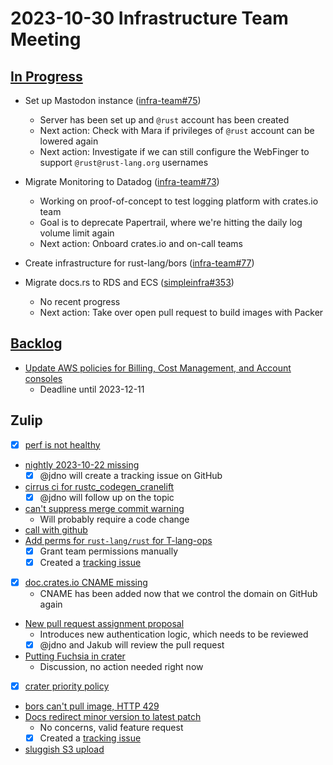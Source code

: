 # 2023-10-30 Infrastructure Team Meeting

## [In Progress](https://github.com/orgs/rust-lang/projects/24/views/1)

- Set up Mastodon instance ([infra-team#75](https://github.com/rust-lang/infra-team/issues/75))
    -  Server has been set up and `@rust` account has been created
    - Next action: Check with Mara if privileges of `@rust` account can be lowered again
    - Next action: Investigate if we can still configure the WebFinger to support `@rust@rust-lang.org` usernames

- Migrate Monitoring to Datadog ([infra-team#73](https://github.com/rust-lang/infra-team/issues/73))
    - Working on proof-of-concept to test logging platform with crates.io team
    - Goal is to deprecate Papertrail, where we're hitting the daily log volume limit again
    - Next action: Onboard crates.io and on-call teams

- Create infrastructure for rust-lang/bors ([infra-team#77](https://github.com/rust-lang/infra-team/issues/77))

- Migrate docs.rs to RDS and ECS ([simpleinfra#353](https://github.com/rust-lang/simpleinfra/issues/353))
    - No recent progress
    - Next action: Take over open pull request to build images with Packer

## [Backlog](https://github.com/orgs/rust-lang/projects/24/views/1)

- [Update AWS policies for Billing, Cost Management, and Account consoles](https://github.com/rust-lang/simpleinfra/issues/359)
    - Deadline until 2023-12-11

## Zulip

- [x] [perf is not healthy](https://rust-lang.zulipchat.com/#narrow/stream/242791-t-infra/topic/perf.20is.20not.20healthy)
- [nightly 2023-10-22 missing](https://rust-lang.zulipchat.com/#narrow/stream/242791-t-infra/topic/nightly.202023-10-22.20missing)
    - [x] @jdno will create a tracking issue on GitHub
- [cirrus ci for rustc_codegen_cranelift](https://rust-lang.zulipchat.com/#narrow/stream/242791-t-infra/topic/cirrus.20ci.20for.20rustc_codegen_cranelift)
    - [x] @jdno will follow up on the topic
- [can't suppress merge commit warning](https://rust-lang.zulipchat.com/#narrow/stream/242791-t-infra/topic/can't.20suppress.20merge.20commit.20warning)
    - Will probably require a code change
- [call with github](https://rust-lang.zulipchat.com/#narrow/stream/242791-t-infra/topic/call.20with.20github)
- [Add perms for `rust-lang/rust` for T-lang-ops](https://rust-lang.zulipchat.com/#narrow/stream/242791-t-infra/topic/Add.20perms.20for.20.60rust-lang.2Frust.60.20for.20T-lang-ops)
    - [x] Grant team permissions manually
    - [x] Created a [tracking issue](https://github.com/rust-lang/simpleinfra/issues/363)
- [x] [doc.crates.io CNAME missing](https://rust-lang.zulipchat.com/#narrow/stream/242791-t-infra/topic/doc.2Ecrates.2Eio.20CNAME.20missing)
    - CNAME has been added now that we control the domain on GitHub again
- [New pull request assignment proposal](https://rust-lang.zulipchat.com/#narrow/stream/242791-t-infra/topic/New.20pull.20request.20assignment.20proposal)
    - Introduces new authentication logic, which needs to be reviewed
    - [x] @jdno and Jakub will review the pull request
- [Putting Fuchsia in crater](https://rust-lang.zulipchat.com/#narrow/stream/242791-t-infra/topic/Putting.20Fuchsia.20in.20crater)
    - Discussion, no action needed right now
- [x] [crater priority policy](https://rust-lang.zulipchat.com/#narrow/stream/242791-t-infra/topic/crater.20priority.20policy)
- [bors can't pull image, HTTP 429](https://rust-lang.zulipchat.com/#narrow/stream/242791-t-infra/topic/bors.20can't.20pull.20image.2C.20HTTP.20429)
- [Docs redirect minor version to latest patch](https://rust-lang.zulipchat.com/#narrow/stream/242791-t-infra/topic/Docs.20redirect.20minor.20versions.20to.20latest.20patch)
    - No concerns, valid feature request
    - [x] Created a [tracking issue](https://github.com/rust-lang/simpleinfra/issues/360)
- [sluggish S3 upload](https://rust-lang.zulipchat.com/#narrow/stream/242791-t-infra/topic/sluggish.20S3.20upload)
